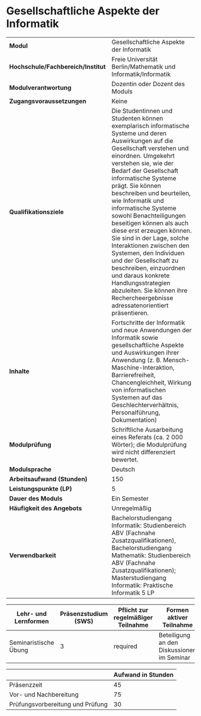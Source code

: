 # Gesellschaftliche Aspekte der Informatik

| | |
|-|-|
|**Modul**                           | Gesellschaftliche Aspekte der Informatik |
|**Hochschule/Fachbereich/Institut** | Freie Universität Berlin/Mathematik und Informatik/Informatik |
|**Modulverantwortung**              | Dozentin oder Dozent des Moduls |
|**Zugangsvoraussetzungen**          | Keine |
|**Qualifikationsziele**             | Die Studentinnen und Studenten können exemplarisch informatische Systeme und deren Auswirkungen auf die Gesellschaft verstehen und einordnen. Umgekehrt verstehen sie, wie der Bedarf der Gesellschaft informatische Systeme prägt. Sie können beschreiben und beurteilen, wie Informatik und informatische Systeme sowohl Benachteiligungen beseitigen können als auch diese erst erzeugen können. Sie sind in der Lage, solche Interaktionen zwischen den Systemen, den Individuen und der Gesellschaft zu beschreiben, einzuordnen und daraus konkrete Handlungsstrategien abzuleiten. Sie können ihre Rechercheergebnisse adressatenorientiert präsentieren. |
|**Inhalte**                         | Fortschritte der Informatik und neue Anwendungen der Informatik sowie gesellschaftliche Aspekte und Auswirkungen ihrer Anwendung (z. B. Mensch-Maschine-Interaktion, Barrierefreiheit, Chancengleichheit, Wirkung von informatischen Systemen auf das Geschlechterverhältnis, Personalführung, Dokumentation) |
|**Modulprüfung**                    | Schriftliche Ausarbeitung eines Referats (ca. 2 000 Wörter); die Modulprüfung wird nicht differenziert bewertet. |
|**Modulsprache**                    | Deutsch |
|**Arbeitsaufwand (Stunden)**        | 150|
|**Leistungspunkte (LP)**            | 5 |
|**Dauer des Moduls**                | Ein Semester |
|**Häufigkeit des Angebots**         | Unregelmäßig |
|**Verwendbarkeit**                  | Bachelorstudiengang Informatik: Studienbereich ABV (Fachnahe Zusatzqualifikationen), Bachelorstudiengang Mathematik: Studienbereich ABV (Fachnahe Zusatzqualifikationen); Masterstudiengang Informatik: Praktische Informatik 5 LP |

| Lehr- und Lernformen | Präsenzstudium <br> (SWS) | Pflicht zur regelmäßiger Teilnahme | Formen aktiver Teilnahme |
| ---------------------|---------------------------|------------------------------------|------------------------- |
| Seminaristische Übung | 3 | required | Beteiligung an den Diskussionen im Seminar |

|   | Aufwand in Stunden |
| - |--------------------|
| Präsenzzeit | 45 |
| Vor- und Nachbereitung | 75 |
| Prüfungsvorbereitung und Prüfung | 30 |
